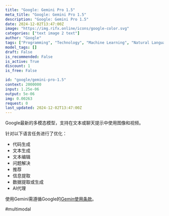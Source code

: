 ```yaml
---
title: "Google: Gemini Pro 1.5"
meta_title: "Google: Gemini Pro 1.5"
description: "Google: Gemini Pro 1.5"
date: 2024-12-02T13:47:00Z
image: "https://img.rifx.online/icons/google-color.svg"
categories: ["text image 2 text"]
author: "Google"
tags: ["Programming", "Technology", "Machine Learning", "Natural Language Processing", "Generative AI"]
model_tags: []
draft: False
is_recommended: False
is_active: True
discount: 1
is_free: False

id: "google/gemini-pro-1.5"
context: 2000000
input: 1.25e-06
output: 5e-06
img: 0.00263
request: 0
last_updated: 2024-12-02T13:47:00Z
---
```


Google最新的多模态模型，支持在文本或聊天提示中使用图像和视频。

针对以下语言任务进行了优化：

- 代码生成
- 文本生成
- 文本编辑
- 问题解决
- 推荐
- 信息提取
- 数据提取或生成
- AI代理

使用Gemini需遵循Google的[Gemin使用条款](https://ai.google.dev/terms)。

#multimodal

